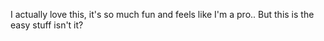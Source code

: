 I actually love this, it's so much fun and feels like I'm a pro.. But this is the easy stuff isn't it?